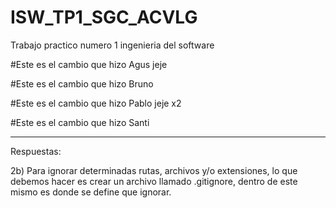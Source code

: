 # ISW_TP1_SGC_ACVLG
Trabajo practico numero 1 ingenieria del software

#Este es el cambio que hizo Agus jeje

#Este es el cambio que hizo Bruno

#Este es el cambio que hizo Pablo jeje x2

#Este es el cambio que hizo Santi

--------------------------------------------------------------
Respuestas:

2b) Para ignorar determinadas rutas, archivos y/o extensiones, lo que debemos hacer es crear un archivo llamado .gitignore, dentro de este mismo es donde se define que ignorar.